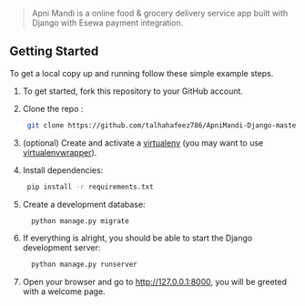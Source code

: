 
> Apni Mandi is a online food & grocery delivery service app built with Django with Esewa payment integration.

## Getting Started  

To get a local copy up and running follow these simple example steps.

1. To get started, fork this repository to your GitHub account.

2. Clone the repo :
    ```sh
     git clone https://github.com/talhahafeez786/ApniMandi-Django-master.git
    ```
3. (optional) Create and activate a [virtualenv](https://virtualenv.pypa.io/) (you may want to use [virtualenvwrapper](http://virtualenvwrapper.readthedocs.org/)).

4. Install dependencies:
    ```sh
     pip install -r requirements.txt
    ```
    
5. Create a development database:
    ```sh
      python manage.py migrate
    ```

6. If everything is alright, you should be able to start the Django development server:
    ```sh
      python manage.py runserver
    ```

7. Open your browser and go to http://127.0.0.1:8000, you will be greeted with a welcome page.



